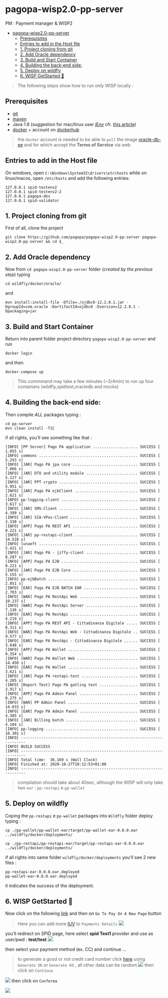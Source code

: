 # pagopa-wisp2.0-pp-server
PM : Payment manager & WISP2

- [pagopa-wisp2.0-pp-server](#pagopa-wisp20-pp-server)
  - [Prerequisites](#prerequisites)
  - [Entries to add in the Host file](#entries-to-add-in-the-host-file)
  - [1. Project cloning from git](#1-project-cloning-from-git)
  - [2. Add Oracle dependency](#2-add-oracle-dependency)
  - [3. Build and Start Container](#3-build-and-start-container)
  - [4. Building the back-end side:](#4-building-the-back-end-side)
  - [5. Deploy on wildfly](#5-deploy-on-wildfly)
  - [6. WISP GetStarted 🚀](#6-wisp-getstarted-)

>The following steps show how to run _only_ WISP locally :

## Prerequisites

- [git](https://git-scm.com/)
- [maven](https://maven.apache.org/)
- Java 1.8 (suggestion for mac/linux user [jEnv](https://www.jenv.be/) cfr. [this article](https://medium.com/@chamikakasun/how-to-manage-multiple-java-version-in-macos-e5421345f6d0))
- [docker](https://www.docker.com/) + account on [dockerhub](https://hub.docker.com/)
>the `docker` account is needed to be able to `pull` the image [oracle-db-ee](https://hub.docker.com/_/oracle-database-enterprise-edition) and for which accept the **Terms of Service** via web


## Entries to add in the Host file
 
On windows, open `C:\Windows\System32\drivers\etc\hosts` while on linux/macos, open `/etc/hosts`
and add the following entries:

```
127.0.0.1 spid-testenv2
127.0.0.1 spid-testenv2-2
127.0.0.1 pagopa-dev
127.0.0.1 spid-validator
```

## 1. Project cloning from git
 
First of all, clone the project

```
git clone https://github.com/pagopa/pagopa-wisp2.0-pp-server pagopa-wisp2.0-pp-server && cd $_
```

## 2. Add Oracle dependency

Now from `cd pagopa-wisp2.0-pp-server` folder (_created by the previous step_) typing

```
cd wildfly/docker/oracle/
```
and
```
mvn install:install-file -Dfile=./ojdbc8-12.2.0.1.jar -DgroupId=com.oracle -DartifactId=ojdbc8 -Dversion=12.2.0.1 -Dpackaging=jar
```

## 3. Build and Start Container
 
Return into parent folder project directory `pagopa-wisp2.0-pp-server` and run
```
docker login
```
and then
```
docker-compose up
```
> This commmand may take a few minutes (~3/4min) to run up four containers (wildfly,spidtest,oracledb and mocks)
 
## 4. Building the back-end side:

Then compile _ALL_ packages typing :

```
cd pp-server
mvn clean install -T1C
```
if all rights, you'll see something like that :

```
[INFO] [PP Server] Pago PA application .................... SUCCESS [  1.055 s]
[INFO] commons ............................................ SUCCESS [  5.293 s]
[INFO] [JAR] Pago PA jpa core ............................. SUCCESS [  7.066 s]
[INFO] [JAR] DTO and utility module ....................... SUCCESS [  5.127 s]
[INFO] [JAR] PPT crypto ................................... SUCCESS [  5.951 s]
[INFO] [JAR] Pago PA ejbClient ............................ SUCCESS [  2.621 s]
[INFO] pp-logging-client .................................. SUCCESS [  3.617 s]
[INFO] [JAR] SMS-Client ................................... SUCCESS [  4.399 s]
[INFO] [JAR] SIA-VPos-Client .............................. SUCCESS [  3.330 s]
[INFO] [APP] Pago PA REST API ............................. SUCCESS [  0.221 s]
[INFO] [JAR] pp-restapi-client ............................ SUCCESS [ 14.528 s]
[INFO] lunaeft ............................................ SUCCESS [  5.421 s]
[INFO] [JAR] Pago PA - jiffy-client ....................... SUCCESS [  8.287 s]
[INFO] [APP] Pago PA EJB .................................. SUCCESS [  0.221 s]
[INFO] [JAR] Pago PA EJB Core ............................. SUCCESS [  5.155 s]
[INFO] pp-ejbBatch ........................................ SUCCESS [  2.851 s]
[INFO] [EAR] Pago PA EJB BATCH EAR ........................ SUCCESS [  2.703 s]
[INFO] [WAR] Pago PA RestApi Web .......................... SUCCESS [ 10.237 s]
[INFO] [WAR] Pago PA RestApi Server ....................... SUCCESS [  7.136 s]
[INFO] [EAR] Pago PA RestApi .............................. SUCCESS [  4.219 s]
[INFO] [APP] Pago PA REST API - Cittadinanza Digitale ..... SUCCESS [  0.311 s]
[INFO] [WAR] Pago PA RestApi Web - Cittadinanza Digitale .. SUCCESS [  9.577 s]
[INFO] [EAR] Pago PA RestApi - Cittadinanza Digitale ...... SUCCESS [  3.648 s]
[INFO] [APP] Pago PA Wallet ............................... SUCCESS [  0.354 s]
[INFO] [WAR] Pago PA Wallet Web ........................... SUCCESS [ 14.450 s]
[INFO] [EAR] Pago PA Wallet ............................... SUCCESS [  3.621 s]
[INFO] [JAR] Pago PA restapi-test ......................... SUCCESS [  4.285 s]
[INFO] [Report Test] Pago PA gatling test ................. SUCCESS [  3.917 s]
[INFO] [APP] Pago PA Admin Panel .......................... SUCCESS [  0.275 s]
[INFO] [WAR] PP Admin Panel ............................... SUCCESS [ 14.033 s]
[INFO] [EAR] Pago PA Admin Panel .......................... SUCCESS [  4.385 s]
[INFO] [JAR] Billing batch ................................ SUCCESS [  4.104 s]
[INFO] pp-logging ......................................... SUCCESS [ 10.301 s]
[INFO] ------------------------------------------------------------------------
[INFO] BUILD SUCCESS
[INFO] ------------------------------------------------------------------------
[INFO] Total time:  36.169 s (Wall Clock)
[INFO] Finished at: 2020-10-27T10:12:53+01:00
[INFO] ------------------------------------------------------------------------
```
>compilation should take about 40sec, although the WISP will only take two `ear` : `pp-restapi` e `pp-wallet`

## 5. Deploy on wildfly

Coping the `pp-restapi` e `pp-wallet` packages into `Wildfly` folder deploy typing :

```
cp ./pp-wallet/pp-wallet-ear/target/pp-wallet-ear-0.0.0.ear ../wildfly/docker/deployments/

cp ./pp-restapi/pp-restapi-ear/target/pp-restapi-ear-0.0.0.ear ../wildfly/docker/deployments/
```

if all rights into same folder `wildfly/docker/deployments`  you'll see 2 new files :

```
pp-restapi-ear-0.0.0.ear.deployed
pp-wallet-ear-0.0.0.ear.deployed
```
it indicates the success of the deployment.

## 6. WISP GetStarted 🚀

Now click on the following [link](http://localhost:8082/pa/payment/gen/nodo) and then on `Go To Pay On A New Page` button
> Here you can add more [IUV](https://docs.italia.it/italia/pagopa/pagopa-codici-docs/it/stabile/_docs/Capitolo2.html) to `Payments Details`
![](2020-10-27-10-26-27.png)

you'll redirect on SPID page, here select **spid Test1** provider and use as user/pwd : **test/test**
![](2020-10-27-10-29-06.png)
 
then select your payment method (ex. CC) and continue ... 
> to generate a good or not credit card number click [here](http://localhost:8082/cc) using  `Generate OK` or `Generate KO` , all other data can be random
![](2020-10-27-11-03-48.png)
then click on `Continua`

![](2020-10-27-11-04-16.png)
then click on `Conferma`

![](2020-10-27-11-04-44.png)
